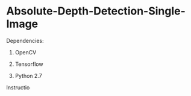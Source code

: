 Absolute-Depth-Detection-Single-Image
=========================================================


Dependencies:

1.  OpenCV

2.  Tensorflow

3.  Python 2.7


Instructio